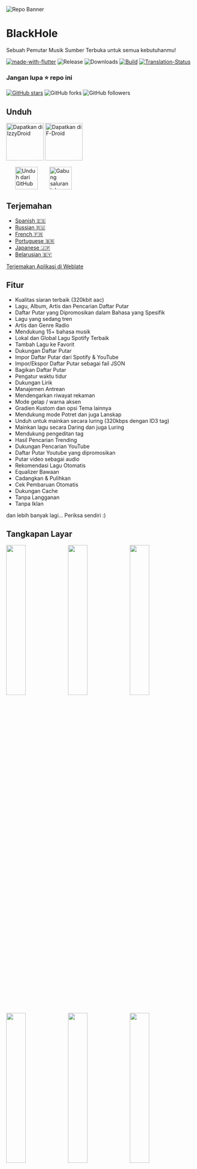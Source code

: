 ![Repo Banner](https://user-images.githubusercontent.com/87353286/144381080-faf8e557-7909-43a1-a8e2-208936e5a8f8.png)

# BlackHole

Sebuah Pemutar Musik Sumber Terbuka untuk semua kebutuhanmu!

[![made-with-flutter](https://img.shields.io/badge/Made%20with-Flutter-1f425f.svg)](https://flutter.dev/) ![Release](https://img.shields.io/github/v/release/Sangwan5688/BlackHole) ![Downloads](https://img.shields.io/github/downloads/Sangwan5688/BlackHole/total)
[![Build](https://github.com/Sangwan5688/BlackHole/actions/workflows/flutter.yml/badge.svg)](https://github.com/Sangwan5688/BlackHole/actions/workflows/flutter.yml)
[![Translation-Status](https://hosted.weblate.org/widgets/riff/-/translations/svg-badge.svg)](https://hosted.weblate.org/engage/riff/)

### Jangan lupa :star: repo ini

[![GitHub stars](https://img.shields.io/github/stars/Sangwan5688/BlackHole.svg?style=social&label=Star)](https://github.com//Sangwan5688/BlackHole) ![GitHub forks](https://img.shields.io/github/forks/Sangwan5688/BlackHole.svg?style=social&label=Forks) ![GitHub followers](https://img.shields.io/github/followers/Sangwan5688.svg?style=social&label=Follow)

## Unduh

[<img src="https://gitlab.com/IzzyOnDroid/repo/-/raw/master/assets/IzzyOnDroid.png"
     alt="Dapatkan di IzzyDroid"
     height="100">](https://android.izzysoft.de/repo/apk/com.riff.music)
[<img src="https://fdroid.gitlab.io/artwork/badge/get-it-on.png"
     alt="Dapatkan di F-Droid"
     height="100">](https://f-droid.org/packages/com.riff.music/)

&nbsp;&nbsp;&nbsp;&nbsp;&nbsp;
[<img src="https://img.shields.io/badge/GitHub-181717?logo=github&logoColor=white"
     alt="Unduh dari GitHub"
     height="60">](https://github.com/Sangwan5688/BlackHole/releases)
&nbsp;&nbsp;&nbsp;&nbsp;&nbsp;&nbsp;
[<img src="https://img.shields.io/badge/Telegram-2CA5E0?logo=telegram&logoColor=white"
     alt="Gabung saluran telegram"
     height="60">](https://t.me/riff_official)

## Terjemahan

- [Spanish :es:](/README.ES.md)
- [Russian :ru:](/README.RU.md)
- [French :fr:](/README.FR.md)
- [Portuguese :brazil:](/README.PT.md)
- [Japanese :jp:](/README.JA.md)
- [Belarusian :belarus:](/README.BE.md)

[Terjemakan Aplikasi di Weblate](https://hosted.weblate.org/projects/riff/translations/)

## Fitur

- Kualitas siaran terbaik (320kbit aac)
- Lagu, Album, Artis dan Pencarian Daftar Putar
- Daftar Putar yang Dipromosikan dalam Bahasa yang Spesifik
- Lagu yang sedang tren
- Artis dan Genre Radio
- Mendukung 15+ bahasa musik
- Lokal dan Global Lagu Spotify Terbaik
- Tambah Lagu ke Favorit
- Dukungan Daftar Putar
- Impor Daftar Putar dari Spotify & YouTube
- Impor/Ekspor Daftar Putar sebagai fail JSON
- Bagikan Daftar Putar
- Pengatur waktu tidur
- Dukungan Lirik
- Manajemen Antrean
- Mendengarkan riwayat rekaman
- Mode gelap / warna aksen
- Gradien Kustom dan opsi Tema lainnya
- Mendukung mode Potret dan juga Lanskap
- Unduh untuk mainkan secara luring (320kbps dengan ID3 tag)
- Mainkan lagu secara Daring dan juga Luring 
- Mendukung pengeditan tag
- Hasil Pencarian Trending
- Dukungan Pencarian YouTube
- Daftar Putar Youtube yang dipromosikan
- Putar video sebagai audio
- Rekomendasi Lagu Otomatis
- Equalizer Bawaan
- Cadangkan & Pulihkan
- Cek Pembaruan Otomatis
- Dukungan Cache
- Tanpa Langganan
- Tanpa Iklan

dan lebih banyak lagi...
Periksa sendiri :)

## Tangkapan Layar

<img src="https://github.com/Sangwan5688/BlackHole/blob/main/fastlane/metadata/android/en-US/images/phoneScreenshots/1.png?raw=true" width="32%"> <img src="https://github.com/Sangwan5688/BlackHole/blob/main/fastlane/metadata/android/en-US/images/phoneScreenshots/2.png?raw=true" width="32%"> <img src="https://github.com/Sangwan5688/BlackHole/blob/main/fastlane/metadata/android/en-US/images/phoneScreenshots/3.png?raw=true" width="32%"> <img src="https://github.com/Sangwan5688/BlackHole/blob/main/fastlane/metadata/android/en-US/images/phoneScreenshots/4.png?raw=true" width="32%"> <img src="https://github.com/Sangwan5688/BlackHole/blob/main/fastlane/metadata/android/en-US/images/phoneScreenshots/5.png?raw=true" width="32%"> <img src="https://github.com/Sangwan5688/BlackHole/blob/main/fastlane/metadata/android/en-US/images/phoneScreenshots/6.png?raw=true" width="32%">

## Lisensi

```
Copyright © 2021 Ankit Sangwan

BlackHole is a free software licensed under GPL v3.0
It is distributed in the hope that it will be useful, but WITHOUT ANY WARRANTY;
without even the implied warranty of MERCHANTABILITY or FITNESS FOR A PARTICULAR PURPOSE.
```

```
Being Open Source doesn't mean you can just make a copy of the app and upload it on playstore or sell
a closed source copy of the same.
Read the following carefully:
1. Any copy of a software under GPL must be under same license. So you can't upload the app on a closed source
  app repository like PlayStore/AppStore without distributing the source code.
2. You can't sell any copied/modified version of the app under any "non-free" license.
   You must provide the copy with the original software or with instructions on how to obtain original software,
   should clearly state all changes, should clearly disclose full source code, should include same license
   and all copyrights should be retained.

In simple words, You can ONLY use the source code of this app for `Open Source` Project under `GPL v3.0` or later
with all your source code CLEARLY DISCLOSED on any code hosting platform like GitHub, with clear INSTRUCTIONS on
how to obtain the original software, should clearly STATE ALL CHANGES made and should RETAIN all copyrights.
Use of this software under any "non-free" license is NOT permitted.
```

Lihat [GNU General Public License](https://github.com/Sangwan5688/BlackHole/blob/main/LICENSE) untuk lebih detail.

## Buat dari sumber

1. Jika belum menginstall SDK Flutter, harap kunjungi web [Flutter](https://flutter.dev/) resmi.
2. Ambil kode program dari cabang master.

```
git clone https://github.com/Sangwan5688/BlackHole.git
```

3. Jalankan aplikasi dengan Android Studio atau VS Code. Atau dengan baris perintah:

```
flutter pub get
flutter run
```

## Kontribusi

Kontribusi dipersilakan. Tolong baca [pedoman kontribusi](https://github.com/Sangwan5688/BlackHole/blob/main/CONTRIBUTING.md) kami sebelum berkontribusi.

## Mengalami masalah?

Lihat pada beberapa [masalah umum](https://github.com/Sangwan5688/BlackHole/wiki/Common-Issues) yang mungkin kamu alami. Jika masalahmu tidak ada disana, silakan untuk membuka Issue :)

## Ingin mencoba versi Beta? Butuh bantuan??

Kamu dapat bergabung ke [Saluran Telegram](https://t.me/riff_official) atau [Grup Telegram](https://t.me/joinchat/fHDC1AWnOhw0ZmI9), Jika kamu memiliki pertanyaan, atau membutuhkan bantuan dengan sesuatu serta untuk mendapatkan pembaruan proyek beta.

## Menyukai hasil kerja saya?

<a href="https://www.buymeacoffee.com/ankitsangwan" target="_blank"><img src="https://www.buymeacoffee.com/assets/img/custom_images/orange_img.png" alt="Belikan saya kopi" style="height: 41px !important;width: 174px !important;box-shadow: 0px 3px 2px 0px rgba(190, 190, 190, 0.5) !important;-webkit-box-shadow: 0px 3px 2px 0px rgba(190, 190, 190, 0.5) !important;" ></a>

## Apa Yang Baru

Untuk membaca seluruh daftar perubahan kunjungi [halaman wiki](https://github.com/Sangwan5688/BlackHole/wiki/Changelog)